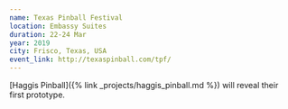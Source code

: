 ```yaml
---
name: Texas Pinball Festival
location: Embassy Suites
duration: 22-24 Mar
year: 2019
city: Frisco, Texas, USA
event_link: http://texaspinball.com/tpf/
---
```

[Haggis Pinball]({% link _projects/haggis_pinball.md %}) will reveal their first prototype.
